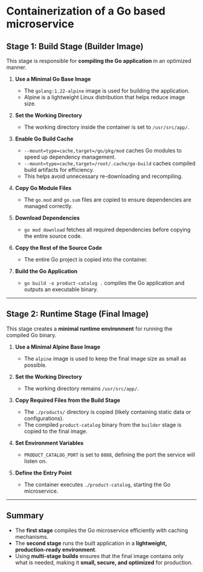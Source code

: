 # Containerization of a Go based microservice

## **Stage 1: Build Stage (Builder Image)**  
This stage is responsible for **compiling the Go application** in an optimized manner.  

1. **Use a Minimal Go Base Image**  
   - The `golang:1.22-alpine` image is used for building the application.  
   - Alpine is a lightweight Linux distribution that helps reduce image size.  

2. **Set the Working Directory**  
   - The working directory inside the container is set to `/usr/src/app/`.  

3. **Enable Go Build Cache**  
   - `--mount=type=cache,target=/go/pkg/mod` caches Go modules to speed up dependency management.  
   - `--mount=type=cache,target=/root/.cache/go-build` caches compiled build artifacts for efficiency.  
   - This helps avoid unnecessary re-downloading and recompiling.  

4. **Copy Go Module Files**  
   - The `go.mod` and `go.sum` files are copied to ensure dependencies are managed correctly.  

5. **Download Dependencies**  
   - `go mod download` fetches all required dependencies before copying the entire source code.  

6. **Copy the Rest of the Source Code**  
   - The entire Go project is copied into the container.  

7. **Build the Go Application**  
   - `go build -o product-catalog .` compiles the Go application and outputs an executable binary.  

---

## **Stage 2: Runtime Stage (Final Image)**  
This stage creates a **minimal runtime environment** for running the compiled Go binary.  

1. **Use a Minimal Alpine Base Image**  
   - The `alpine` image is used to keep the final image size as small as possible.  

2. **Set the Working Directory**  
   - The working directory remains `/usr/src/app/`.  

3. **Copy Required Files from the Build Stage**  
   - The `./products/` directory is copied (likely containing static data or configurations).  
   - The compiled `product-catalog` binary from the `builder` stage is copied to the final image.  

4. **Set Environment Variables**  
   - `PRODUCT_CATALOG_PORT` is set to `8088`, defining the port the service will listen on.  

5. **Define the Entry Point**  
   - The container executes `./product-catalog`, starting the Go microservice.  

---

## **Summary**  
- The **first stage** compiles the Go microservice efficiently with caching mechanisms.  
- The **second stage** runs the built application in a **lightweight, production-ready environment**.  
- Using **multi-stage builds** ensures that the final image contains only what is needed, making it **small, secure, and optimized** for production.  